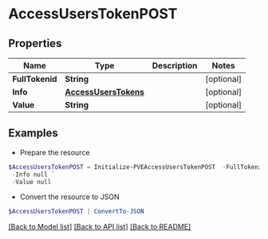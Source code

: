# AccessUsersTokenPOST
## Properties

Name | Type | Description | Notes
------------ | ------------- | ------------- | -------------
**FullTokenid** | **String** |  | [optional] 
**Info** | [**AccessUsersTokens**](AccessUsersTokens.md) |  | [optional] 
**Value** | **String** |  | [optional] 

## Examples

- Prepare the resource
```powershell
$AccessUsersTokenPOST = Initialize-PVEAccessUsersTokenPOST  -FullTokenid null `
 -Info null `
 -Value null
```

- Convert the resource to JSON
```powershell
$AccessUsersTokenPOST | ConvertTo-JSON
```

[[Back to Model list]](../README.md#documentation-for-models) [[Back to API list]](../README.md#documentation-for-api-endpoints) [[Back to README]](../README.md)

